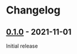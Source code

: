 # Changelog

## [0.1.0] - 2021-11-01

Initial release

[unreleased]: https://github.com/rfvgyhn/proton-usage/compare/v0.1.0...HEAD
[0.1.0]: https://github.com/rfvgyhn/proton-usage/compare/78210cf...v0.1.0
